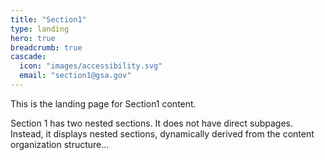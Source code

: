 ```yaml
---
title: "Section1"
type: landing
hero: true
breadcrumb: true
cascade:
  icon: "images/accessibility.svg"
  email: "section1@gsa.gov"
---
```


This is the landing page for Section1 content.

Section 1 has two nested sections. It does not have direct subpages. Instead, it displays nested sections, dynamically derived from the content organization structure...
